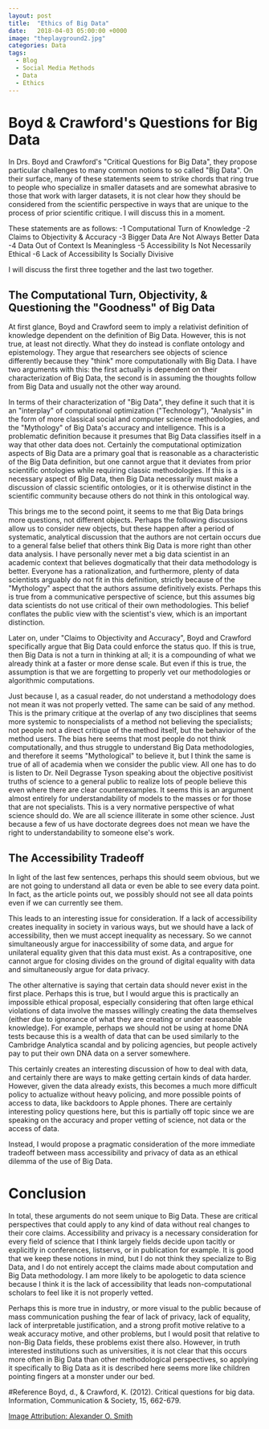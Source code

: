 ```yaml
---
layout: post
title:  "Ethics of Big Data"
date:   2018-04-03 05:00:00 +0000
image: "theplayground2.jpg"
categories: Data
tags:
  - Blog
  - Social Media Methods
  - Data
  - Ethics
---
```

# Boyd & Crawford's Questions for Big Data
In Drs. Boyd and Crawford's "Critical Questions for Big Data", they propose particular challenges to many common notions to so called "Big Data". On their surface, many of these statements seem to strike chords that ring true to people who specialize in smaller datasets and are somewhat abrasive to those that work with larger datasets, it is not clear how they should be considered from the scientific perspective in ways that are unique to the process of prior scientific critique. I will discuss this in a moment.

These statements are as follows:
-1 Computational Turn of Knowledge
-2 Claims to Objectivity & Accuracy
-3 Bigger Data Are Not Always Better Data
-4 Data Out of Context Is Meaningless
-5 Accessibility Is Not Necessarily Ethical
-6 Lack of Accessibility Is Socially Divisive

I will discuss the first three together and the last two together.

## The Computational Turn, Objectivity, & Questioning the "Goodness" of Big Data
At first glance, Boyd and Crawford seem to imply a relativist definition of knowledge dependent on the definition of Big Data. However, this is not true, at least not directly. What they do instead is conflate ontology and epistemology. They argue that researchers see objects of science differently because they "think" more computationally with Big Data. I have two arguments with this: the first actually is dependent on their characterization of Big Data, the second is in assuming the thoughts follow from Big Data and usually not the other way around.

In terms of their characterization of "Big Data", they define it such that it is an "interplay" of computational optimization ("Technology"), "Analysis" in the form of more classical social and computer science methodologies, and the "Mythology" of Big Data's accuracy and intelligence. This is a problematic definition because it presumes that Big Data classifies itself in a way that other data does not. Certainly the computational optimization aspects of Big Data are a primary goal that is reasonable as a characteristic of the Big Data definition, but one cannot argue that it deviates from prior scientific ontologies while requiring classic methodologies. If this is a necessary aspect of Big Data, then Big Data necessarily must make a discussion of classic scientific ontologies, or it is otherwise distinct in the scientific community because others do not think in this ontological way.

This brings me to the second point, it seems to me that Big Data brings more questions, not different objects. Perhaps the following discussions allow us to consider new objects, but these happen after a period of systematic, analytical discussion that the authors are not certain occurs due to a general false belief that others think Big Data is more right than other data analysis. I have personally never met a big data scientist in an academic context that believes dogmatically that their data methodology is better. Everyone has a rationalization, and furthermore, plenty of data scientists arguably do not fit in this definition, strictly because of the "Mythology" aspect that the authors assume definitively exists. Perhaps this is true from a communicative perspective of science, but this assumes big data scientists do not use critical of their own methodologies. This belief conflates the public view with the scientist's view, which is an important distinction.

Later on, under "Claims to Objectivity and Accuracy", Boyd and Crawford specifically argue that Big Data could enforce the status quo. If this is true, then Big Data is not a turn in thinking at all; it is a compounding of what we already think at a faster or more dense scale. But even if this is true, the assumption is that we are forgetting to properly vet our methodologies or algorithmic computations.

Just because I, as a casual reader, do not understand a methodology does not mean it was not properly vetted. The same can be said of any method. This is the primary critique at the overlap of any two disciplines that seems more systemic to nonspecialists of a method not believing the specialists; not people not a direct critique of the method itself, but the behavior of the method users. The bias here seems that most people do not think computationally, and thus struggle to understand Big Data methodologies, and therefore it seems "Mythological" to believe it, but I think the same is true of all of academia when we consider the public view. All one has to do is listen to Dr. Neil Degrasse Tyson speaking about the objective positivist truths of science to a general public to realize lots of people believe this even where there are clear counterexamples. It seems this is an argument almost entirely for understandability of models to the masses or for those that are not specialists. This is a very normative perspective of what science should do. We are all science illiterate in some other science. Just because a few of us have doctorate degrees does not mean we have the right to understandability to someone else's work.

## The Accessibility Tradeoff
In light of the last few sentences, perhaps this should seem obvious, but we are not going to understand all data or even be able to see every data point. In fact, as the article points out, we possibly should not see all data points even if we can currently see them.

This leads to an interesting issue for consideration. If a lack of accessibility creates inequality in society in various ways, but we should have a lack of accessibility, then we must accept inequality as necessary. So we cannot simultaneously argue for inaccessibility of some data, and argue for unilateral equality given that this data must exist. As a contrapositive, one cannot argue for closing divides on the ground of digital equality with data and simultaneously argue for data privacy.

The other alternative is saying that certain data should never exist in the first place. Perhaps this is true, but I would argue this is practically an impossible ethical proposal, especially considering that often large ethical violations of data involve the masses willingly creating the data themselves (either due to ignorance of what they are creating or under reasonable knowledge). For example, perhaps we should not be using at home DNA tests because this is a wealth of data that can be used similarly to the Cambridge Analytica scandal and by policing agencies, but people actively pay to put their own DNA data on a server somewhere.

This certainly creates an interesting discussion of how to deal with data, and certainly there are ways to make getting certain kinds of data harder. However, given the data already exists, this becomes a much more difficult policy to actualize without heavy policing, and more possible points of access to data, like backdoors to Apple phones. There are certainly interesting policy questions here, but this is partially off topic since we are speaking on the accuracy and proper vetting of science, not data or the access of data.

Instead, I would propose a pragmatic consideration of the more immediate tradeoff between mass accessibility and privacy of data as an ethical dilemma of the use of Big Data.

# Conclusion
In total, these arguments do not seem unique to Big Data. These are critical perspectives that could apply to any kind of data without real changes to their core claims. Accessibility and privacy is a necessary consideration for every field of science that I think largely fields decide upon tacitly or explicitly in conferences, listservs, or in publication for example. It is good that we keep these notions in mind, but I do not think they specialize to Big Data, and I do not entirely accept the claims made about computation and Big Data methodology. I am more likely to be apologetic to data science because I think it is the lack of accessibility that leads non-computational scholars to feel like it is not properly vetted.

Perhaps this is more true in industry, or more visual to the public because of mass communication pushing the fear of lack of privacy, lack of equality, lack of interpretable justification, and a strong profit motive relative to a weak accuracy motive, and other problems, but I would posit that relative to non-Big Data fields, these problems exist there also. However, in truth interested institutions such as universities, it is not clear that this occurs more often in Big Data than other methodological perspectives, so applying it specifically to Big Data as it is described here seems more like children pointing fingers at a monster under our bed.

#Reference
Boyd, d., & Crawford, K. (2012). Critical questions for big data. Information, Communication & Society, 15, 662-679.

[Image Attribution: Alexander O. Smith](/AboutAlexander/)
